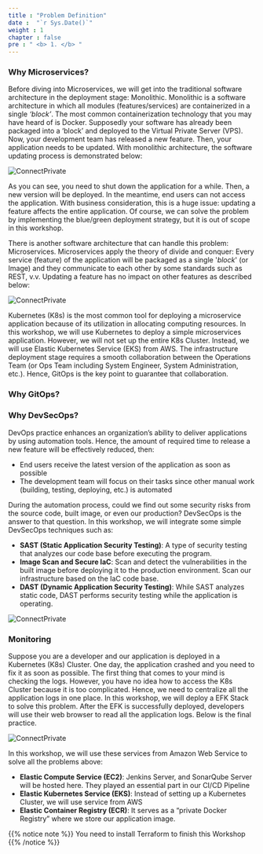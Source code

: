 ```yaml
---
title : "Problem Definition"
date :  "`r Sys.Date()`" 
weight : 1 
chapter : false
pre : " <b> 1. </b> "
---
```


### Why Microservices?

Before diving into Microservices, we will get into the traditional software architecture in the deployment stage: Monolithic. Monolithic is a software architecture in which all modules (features/services) are containerized in a single *‘block’*. The most common containerization technology that you may have heard of is Docker. Supposedly your software has already been packaged into a ‘block’ and deployed to the Virtual Private Server (VPS). Now, your development team has released a new feature. Then, your application needs to be updated. With monolithic architecture, the software updating process is demonstrated below:


![ConnectPrivate](/images/1.Intro/mono.gif) 

As you can see, you need to shut down the application for a while. Then, a new version will be deployed. In the meantime, end users can not access the application. With business consideration, this is a huge issue: updating a feature affects the entire application. Of course, we can solve the problem by implementing the blue/green deployment strategy, but it is out of scope in this workshop.

There is another software architecture that can handle this problem: Microservices. Microservices apply the theory of divide and conquer: Every service (feature) of the application will be packaged as a single '*block*' (or Image) and they communicate to each other by some standards such as REST, v.v. Updating a feature has no impact on other features as described below:

![ConnectPrivate](/images/1.Intro/Micro.gif) 

Kubernetes (K8s) is the most common tool for deploying a microservice application because of its utilization in allocating computing resources. In this workshop, we will use Kubernetes to deploy a simple microservices application. However, we will not set up the entire K8s Cluster. Instead, we will use Elastic Kubernetes Service (EKS) from AWS. The infrastructure deployment stage requires a smooth collaboration between the Operations Team (or Ops Team including System Engineer, System Administration, etc.). Hence, GitOps is the key point to guarantee that collaboration. 

### Why GitOps?

### Why DevSecOps?

DevOps practice enhances an organization’s ability to deliver applications by using automation tools. Hence, the amount of required time to release a new feature will be effectively reduced, then:
- End users receive the latest version of the application as soon as possible
- The development team will focus on their tasks since other manual work (building, testing, deploying, etc.) is automated

During the automation process, could we find out some security risks from the source code, built image, or even our production? DevSecOps is the answer to that question. In this workshop, we will integrate some simple DevSecOps techniques such as:
- **SAST (Static Application Security Testing)**: A type of security testing that analyzes our code base before executing the program.
- **Image Scan and Secure IaC**: Scan and detect the vulnerabilities in the built image before deploying it to the production environment. Scan our infrastructure based on the IaC code base.
- **DAST (Dynamic Application Security Testing)**: While SAST analyzes static code, DAST performs security testing while the application is operating.

![ConnectPrivate](/images/1.Intro/DevSecOps.gif) 

### Monitoring

Suppose you are a developer and our application is deployed in a Kubernetes (K8s) Cluster. One day, the application crashed and you need to fix it as soon as possible. The first thing that comes to your mind is checking the logs. However, you have no idea how to access the K8s Cluster because it is too complicated. Hence, we need to centralize all the application logs in one place. In this workshop, we will deploy a EFK Stack to solve this problem. After the EFK is successfully deployed, developers will use their web browser to read all the application logs. Below is the final practice.

![ConnectPrivate](/images/1.Intro/Monitor.gif)

In this workshop, we will use these services from Amazon Web Service to solve all the problems above:

- **Elastic Compute Service (EC2)**: Jenkins Server, and SonarQube Server will be hosted here. They played an essential part in our CI/CD Pipeline
- **Elastic Kubernetes Service (EKS)**: Instead of setting up a Kubernetes Cluster, we will use service from AWS
- **Elastic Container Registry (ECR)**: It serves as a “private Docker Registry” where we store our application image.

{{% notice note %}}
You need to install Terraform to finish this Workshop
{{% /notice %}}
